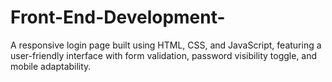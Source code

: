 # Front-End-Development-
A responsive login page built using HTML, CSS, and JavaScript, featuring a user-friendly interface with form validation, password visibility toggle, and mobile adaptability.
